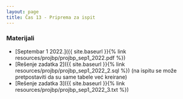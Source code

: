 ```yaml
---
layout: page
title: Čas 13 - Priprema za ispit
---
```


### Materijali

- [Septembar 1 2022.]({{ site.baseurl }}{% link resources/projbp/projbp_sep1_2022.pdf %})
- [Rešenje zadatka 2]({{ site.baseurl }}{% link resources/projbp/projbp_sep1_2022_2.sql %}) (na ispitu se može pretpostaviti da su same tabele već kreirane)
- [Rešenje zadatka 3]({{ site.baseurl }}{% link resources/projbp/projbp_sep1_2022_3.txt %})
